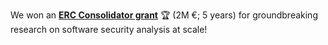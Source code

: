 We won an <b><a href="https://erc.europa.eu/sites/default/files/2024-12/erc-2024-cog-results-all-domains.pdf">ERC Consolidator grant</a></b> 🏆 (2M €; 5 years) for groundbreaking research on software security analysis at scale!
